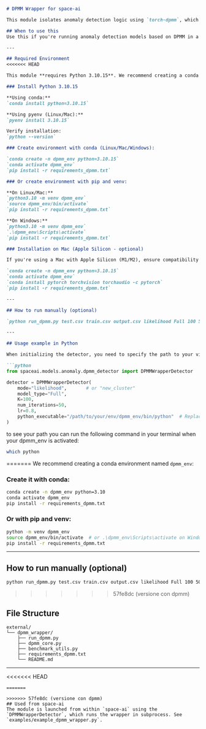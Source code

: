 ```markdown
# DPMM Wrapper for space-ai

This module isolates anomaly detection logic using `torch-dpmm`, which requires specific versions of numpy, sklearn, etc.

## When to use this
Use this if you're running anomaly detection models based on DPMM in a separate environment due to dependency constraints.

---

## Required Environment
<<<<<<< HEAD

This module **requires Python 3.10.15**. We recommend creating a conda or virtual environment named `dpmm_env`.

### Install Python 3.10.15

**Using conda:**  
`conda install python=3.10.15`

**Using pyenv (Linux/Mac):**  
`pyenv install 3.10.15`  

Verify installation:  
`python --version`

### Create environment with conda (Linux/Mac/Windows):

`conda create -n dpmm_env python=3.10.15`  
`conda activate dpmm_env`  
`pip install -r requirements_dpmm.txt`

### Or create environment with pip and venv:

**On Linux/Mac:**  
`python3.10 -m venv dpmm_env`  
`source dpmm_env/bin/activate`  
`pip install -r requirements_dpmm.txt`

**On Windows:**  
`python3.10 -m venv dpmm_env`  
`.\dpmm_env\Scripts\activate`  
`pip install -r requirements_dpmm.txt`

### Installation on Mac (Apple Silicon - optional)

If you're using a Mac with Apple Silicon (M1/M2), ensure compatibility by installing dependencies from conda:

`conda create -n dpmm_env python=3.10.15`  
`conda activate dpmm_env`  
`conda install pytorch torchvision torchaudio -c pytorch`  
`pip install -r requirements_dpmm.txt`

---

## How to run manually (optional)

`python run_dpmm.py test.csv train.csv output.csv likelihood Full 100 50 0.8`

---

## Usage example in Python

When initializing the detector, you need to specify the path to your virtual environment's Python executable:

```python
from spaceai.models.anomaly.dpmm_detector import DPMMWrapperDetector

detector = DPMMWrapperDetector(
    mode="likelihood",       # or "new_cluster"
    model_type="Full",
    K=100,
    num_iterations=50,
    lr=0.8,
    python_executable="/path/to/your/env/dpmm_env/bin/python"  # Replace with your actual path
)
```
to see your path you can run the following command in your terminal when your dpmm_env is activated:
```bash
which python
```

=======
We recommend creating a conda environment named `dpmm_env`:

### Create it with conda:
```bash
conda create -n dpmm_env python=3.10
conda activate dpmm_env
pip install -r requirements_dpmm.txt
```

### Or with pip and venv:
```bash
python -m venv dpmm_env
source dpmm_env/bin/activate  # or .\dpmm_env\Scripts\activate on Windows
pip install -r requirements_dpmm.txt
```

---

##  How to run manually (optional)
```bash
python run_dpmm.py test.csv train.csv output.csv likelihood Full 100 50 0.8
```
>>>>>>> 57fe8dc (versione con dpmm)

## File Structure
```
external/
└── dpmm_wrapper/
    ├── run_dpmm.py
    ├── dpmm_core.py
    ├── benchmark_utils.py
    ├── requirements_dpmm.txt
    └── README.md
```

---
<<<<<<< HEAD
```
=======

>>>>>>> 57fe8dc (versione con dpmm)
## Used from space-ai
The module is launched from within `space-ai` using the `DPMMWrapperDetector`, which runs the wrapper in subprocess. See `examples/example_dpmm_wrapper.py`.
```
